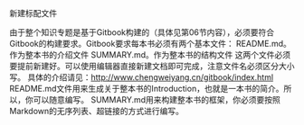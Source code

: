 新建标配文件

由于整个知识专题是基于Gitbook构建的（具体见第06节内容），必须要符合Gitbook的构建要求。Gitbook要求每本书必须有两个基本文件：
README.md。作为整本书的介绍文件
SUMMARY.md。作为整本书的结构文件
这两个文件必须要提前新建好。可以使用编辑器直接新建文档即可完成，注意文件名必须区分大小写。
具体的介绍请见：http://www.chengweiyang.cn/gitbook/index.html
README.md文件用来生成关于整本书的Introduction，也就是一本书的简介。所以，你可以随意编写。
SUMMARY.md用来构建整本书的框架，你必须要按照Markdown的无序列表、超链接的方式进行编写。